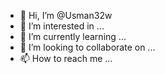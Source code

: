 - 👋 Hi, I’m @Usman32w
- 👀 I’m interested in ...
- 🌱 I’m currently learning ...
- 💞️ I’m looking to collaborate on ...
- 📫 How to reach me ...

<!---
Usman32w/Usman32w is a ✨ special ✨ repository because its `README.md` (this file) appears on your GitHub profile.
You can click the Preview link to take a look at your changes.
--->
